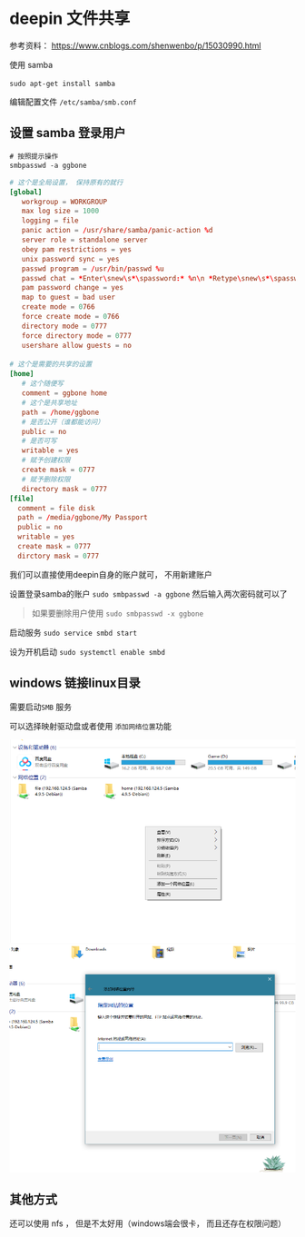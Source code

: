 # deepin 文件共享

参考资料： https://www.cnblogs.com/shenwenbo/p/15030990.html

使用 samba

`sudo apt-get install samba`

编辑配置文件 `/etc/samba/smb.conf`


## 设置 samba 登录用户

```shell
# 按照提示操作
smbpasswd -a ggbone

```


```conf
# 这个是全局设置， 保持原有的就行
[global]
   workgroup = WORKGROUP
   max log size = 1000
   logging = file
   panic action = /usr/share/samba/panic-action %d
   server role = standalone server
   obey pam restrictions = yes
   unix password sync = yes
   passwd program = /usr/bin/passwd %u
   passwd chat = *Enter\snew\s*\spassword:* %n\n *Retype\snew\s*\spassword:* %n\n *password\supdated\ssuccessfully* .
   pam password change = yes
   map to guest = bad user
   create mode = 0766
   force create mode = 0766
   directory mode = 0777
   force directory mode = 0777
   usershare allow guests = no

# 这个是需要的共享的设置
[home]
   # 这个随便写
   comment = ggbone home
   # 这个是共享地址
   path = /home/ggbone
   # 是否公开（谁都能访问）
   public = no
   # 是否可写
   writable = yes
   # 赋予创建权限
   create mask = 0777
   # 赋予删除权限
   directory mask = 0777
[file]
  comment = file disk
  path = /media/ggbone/My Passport
  public = no
  writable = yes
  create mask = 0777
  dirctory mask = 0777

```

我们可以直接使用deepin自身的账户就可， 不用新建账户

设置登录samba的账户
`sudo smbpasswd -a ggbone` 然后输入两次密码就可以了

> 如果要删除用户使用 `sudo smbpasswd -x ggbone`

启动服务
`sudo service smbd start`


设为开机启动
`sudo systemctl enable smbd`


## windows 链接linux目录

需要启动`SMB` 服务


可以选择映射驱动盘或者使用 `添加网络位置`功能

![](img/Snipaste_2021-12-12_21-39-48.png)
![](img/Snipaste_2021-12-12_21-40-14.png)


## 其他方式

还可以使用 nfs ， 但是不太好用（windows端会很卡， 而且还存在权限问题）
